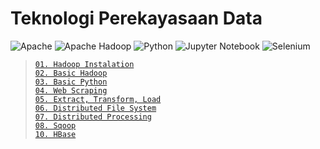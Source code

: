 # Teknologi Perekayasaan Data

![Apache](https://img.shields.io/badge/apache-%23D42029.svg?style=for-the-badge&logo=apache&logoColor=white)
![Apache Hadoop](https://img.shields.io/badge/Apache%20Hadoop-66CCFF?style=for-the-badge&logo=apachehadoop&logoColor=black)
![Python](https://img.shields.io/badge/python-3670A0?style=for-the-badge&logo=python&logoColor=ffdd54)
![Jupyter Notebook](https://img.shields.io/badge/jupyter-%23FA0F00.svg?style=for-the-badge&logo=jupyter&logoColor=white)
![Selenium](https://img.shields.io/badge/-selenium-%43B02A?style=for-the-badge&logo=selenium&logoColor=white)

> [`01. Hadoop Instalation`](meet/meet1)     
> [`02. Basic Hadoop`](meet/meet2)       
> [`03. Basic Python`](meet/meet3)       
> [`04. Web Scraping`](meet/meet4)       
> [`05. Extract, Transform, Load`](meet/meet5)       
> [`06. Distributed File System`](meet/meet6)       
> [`07. Distributed Processing`](meet/meet7)       
> [`08. Sqoop`](meet/meet8)       
> [`10. HBase`](meet/meet10)       
